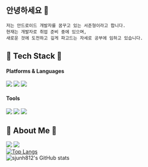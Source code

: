 ## 안녕하세요 🙌  

```
저는 안드로이드 개발자를 꿈꾸고 있는 서준형이라고 합니다.  
현재는 개발자로 취업 준비 중에 있으며,   
새로운 것에 도전하고 깊게 파고드는 자세로 공부에 임하고 있습니다.
```

## 🌳 Tech Stack 🌳
#### Platforms & Languages

<img src="https://img.shields.io/badge/Android-3DDC84?style=for-the-badge&logo=Android&logoColor=white"/> <img src="https://img.shields.io/badge/JAVA-007396?style=for-the-badge&logo=java&logoColor=white"> <img src="https://img.shields.io/badge/Kotlin-7F52FF?style=for-the-badge&logo=Kotlin&logoColor=white">  

#### Tools

<img src="https://img.shields.io/badge/Android Studio-3DDC84?style=for-the-badge&logo=AndroidStudio&logoColor=white"/> <img src="https://img.shields.io/badge/Git-F05032?style=for-the-badge&logo=Git&logoColor=white"/> <img src="https://img.shields.io/badge/Postman-FF6C37?style=for-the-badge&logo=Postman&logoColor=white"/>    

## 🐧 About Me 🐧
<a href="https://sjunh812.tistory.com/" target="_blank"><img src="https://img.shields.io/badge/Tech Blog-181717?style=flat&logo=Github&logoColor=white"/></a> <a href="sjunh812@gmail.com" target="_blank"><img src="https://img.shields.io/badge/Gmail-EA4335?style=flat&logo=Gmail&logoColor=white"/></a>     
[![Top Langs](https://github-readme-stats.vercel.app/api/top-langs/?username=sjunh812&layout=compact)](https://github.com/anuraghazra/github-readme-stats)  
![sjunh812's GitHub stats](https://github-readme-stats.vercel.app/api?username=sjunh812&shows_icons=true)     
